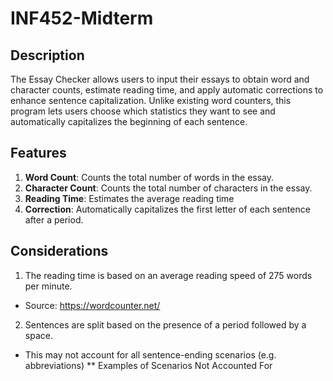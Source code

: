 # INF452-Midterm

## Description
The Essay Checker allows users to input their essays to obtain word and character counts, estimate reading time, and apply automatic corrections to enhance sentence capitalization. Unlike existing word counters, this program lets users choose which statistics they want to see and automatically capitalizes the beginning of each sentence.

## Features
1. **Word Count**: Counts the total number of words in the essay.
2. **Character Count**: Counts the total number of characters in the essay.
3. **Reading Time**: Estimates the average reading time
4. **Correction**: Automatically capitalizes the first letter of each sentence after a period.

## Considerations
1. The reading time is based on an average reading speed of 275 words per minute.
* Source: https://wordcounter.net/
2. Sentences are split based on the presence of a period followed by a space.
*  This may not account for all sentence-ending scenarios (e.g. abbreviations)
** Examples of Scenarios Not Accounted For

